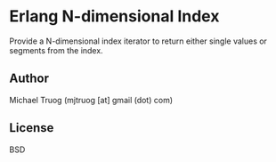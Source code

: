 Erlang N-dimensional Index
==========================

Provide a N-dimensional index iterator to return either single values or
segments from the index.

Author
------

Michael Truog (mjtruog [at] gmail (dot) com)

License
-------

BSD
